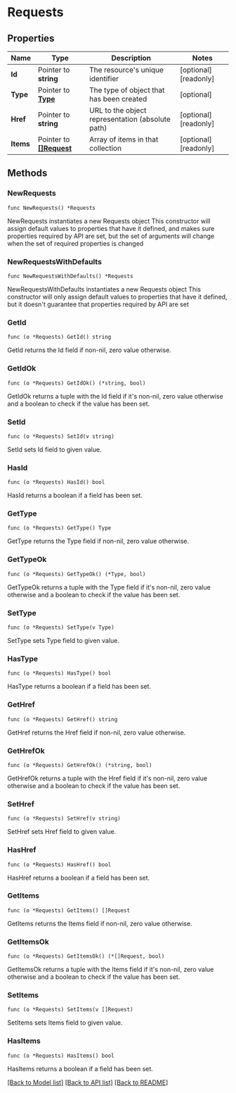 # Requests

## Properties

Name | Type | Description | Notes
------------ | ------------- | ------------- | -------------
**Id** | Pointer to **string** | The resource&#39;s unique identifier | [optional] [readonly] 
**Type** | Pointer to [**Type**](Type.md) | The type of object that has been created | [optional] 
**Href** | Pointer to **string** | URL to the object representation (absolute path) | [optional] [readonly] 
**Items** | Pointer to [**[]Request**](Request.md) | Array of items in that collection | [optional] [readonly] 

## Methods

### NewRequests

`func NewRequests() *Requests`

NewRequests instantiates a new Requests object
This constructor will assign default values to properties that have it defined,
and makes sure properties required by API are set, but the set of arguments
will change when the set of required properties is changed

### NewRequestsWithDefaults

`func NewRequestsWithDefaults() *Requests`

NewRequestsWithDefaults instantiates a new Requests object
This constructor will only assign default values to properties that have it defined,
but it doesn't guarantee that properties required by API are set

### GetId

`func (o *Requests) GetId() string`

GetId returns the Id field if non-nil, zero value otherwise.

### GetIdOk

`func (o *Requests) GetIdOk() (*string, bool)`

GetIdOk returns a tuple with the Id field if it's non-nil, zero value otherwise
and a boolean to check if the value has been set.

### SetId

`func (o *Requests) SetId(v string)`

SetId sets Id field to given value.

### HasId

`func (o *Requests) HasId() bool`

HasId returns a boolean if a field has been set.

### GetType

`func (o *Requests) GetType() Type`

GetType returns the Type field if non-nil, zero value otherwise.

### GetTypeOk

`func (o *Requests) GetTypeOk() (*Type, bool)`

GetTypeOk returns a tuple with the Type field if it's non-nil, zero value otherwise
and a boolean to check if the value has been set.

### SetType

`func (o *Requests) SetType(v Type)`

SetType sets Type field to given value.

### HasType

`func (o *Requests) HasType() bool`

HasType returns a boolean if a field has been set.

### GetHref

`func (o *Requests) GetHref() string`

GetHref returns the Href field if non-nil, zero value otherwise.

### GetHrefOk

`func (o *Requests) GetHrefOk() (*string, bool)`

GetHrefOk returns a tuple with the Href field if it's non-nil, zero value otherwise
and a boolean to check if the value has been set.

### SetHref

`func (o *Requests) SetHref(v string)`

SetHref sets Href field to given value.

### HasHref

`func (o *Requests) HasHref() bool`

HasHref returns a boolean if a field has been set.

### GetItems

`func (o *Requests) GetItems() []Request`

GetItems returns the Items field if non-nil, zero value otherwise.

### GetItemsOk

`func (o *Requests) GetItemsOk() (*[]Request, bool)`

GetItemsOk returns a tuple with the Items field if it's non-nil, zero value otherwise
and a boolean to check if the value has been set.

### SetItems

`func (o *Requests) SetItems(v []Request)`

SetItems sets Items field to given value.

### HasItems

`func (o *Requests) HasItems() bool`

HasItems returns a boolean if a field has been set.


[[Back to Model list]](../README.md#documentation-for-models) [[Back to API list]](../README.md#documentation-for-api-endpoints) [[Back to README]](../README.md)


